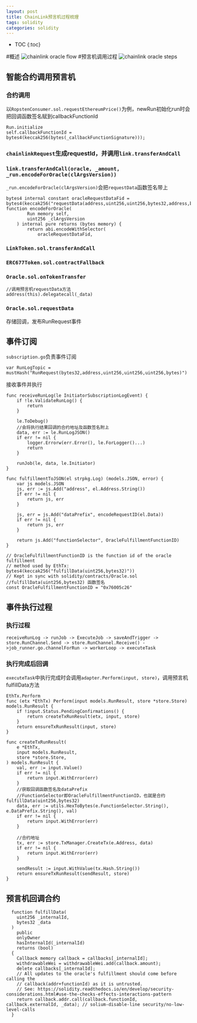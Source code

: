 ```yaml
---
layout: post
title: ChainLink预言机过程梳理
tags: solidity
categories: solidity
---
```

* TOC
{:toc}

#概述
![chainlink oracle flow](/static/img/ChainLink-Oracle-flow.png)
#预言机调用过程
![chainlink oracle steps](/static/img/chainlink-oracle-steps.png)
## 智能合约调用预言机 
### 合约调用
以`RopstenConsumer.sol.requestEthereumPrice()`为例，newRun初始化run时会把回调函数签名赋到callbackFunctionId
```
Run.initialize
self.callbackFunctionId = bytes4(keccak256(bytes(_callbackFunctionSignature)));
```
### `chainlinkRequest`生成requestId，并调用`link.transferAndCall`
### `link.transferAndCall(oracle, _amount, _run.encodeForOracle(clArgsVersion))`
`_run.encodeForOracle(clArgsVersion)`会把`requestData`函数签名带上
```
bytes4 internal constant oracleRequestDataFid = bytes4(keccak256("requestData(address,uint256,uint256,bytes32,address,bytes4,bytes32,bytes)"));
function encodeForOracle(
        Run memory self,
        uint256 _clArgsVersion
    ) internal pure returns (bytes memory) {
        return abi.encodeWithSelector(
            oracleRequestDataFid,
```
### `LinkToken.sol.transferAndCall`
### `ERC677Token.sol.contractFallback`
### `Oracle.sol.onTokenTransfer`
```
//调用预言机requestData方法
address(this).delegatecall(_data)
```
### `Oracle.sol.requestData`
存储回调，发布RunRequest事件

## 事件订阅
`subscription.go`负责事件订阅
```
var RunLogTopic = mustHash("RunRequest(bytes32,address,uint256,uint256,uint256,bytes)")
```
接收事件并执行
```
func receiveRunLog(le InitiatorSubscriptionLogEvent) {
	if !le.ValidateRunLog() {
		return
	}

	le.ToDebug()
	//会将执行结果回调的合约地址及函数签名附上
	data, err := le.RunLogJSON()
	if err != nil {
		logger.Errorw(err.Error(), le.ForLogger()...)
		return
	}

	runJob(le, data, le.Initiator)
}
```
```
func fulfillmentToJSON(el strpkg.Log) (models.JSON, error) {
	var js models.JSON
	js, err := js.Add("address", el.Address.String())
	if err != nil {
		return js, err
	}

	js, err = js.Add("dataPrefix", encodeRequestID(el.Data))
	if err != nil {
		return js, err
	}

	return js.Add("functionSelector", OracleFulfillmentFunctionID)
}
```
```
// OracleFulfillmentFunctionID is the function id of the oracle fulfillment
// method used by EthTx: bytes4(keccak256("fulfillData(uint256,bytes32)"))
// Kept in sync with solidity/contracts/Oracle.sol
//fulfillData(uint256,bytes32) 函数签名
const OracleFulfillmentFunctionID = "0x76005c26"
```

## 事件执行过程
### 执行过程
```
receiveRunLog -> runJob -> ExecuteJob -> saveAndTrigger -> store.RunChannel.Send -> store.RunChannel.Receive() ->job_runner.go.channelForRun -> workerLoop -> executeTask
```
### 执行完成后回调
`executeTask`中执行完成时会调用`adapter.Perform(input, store)`，调用预言机fulfillData方法

```
EthTx.Perform
func (etx *EthTx) Perform(input models.RunResult, store *store.Store) models.RunResult {
	if !input.Status.PendingConfirmations() {
		return createTxRunResult(etx, input, store)
	}
	return ensureTxRunResult(input, store)
}
```
```
func createTxRunResult(
	e *EthTx,
	input models.RunResult,
	store *store.Store,
) models.RunResult {
	val, err := input.Value()
	if err != nil {
		return input.WithError(err)
	}
    //获取回调函数签名及dataPrefix
    //FunctionSelector即OracleFulfillmentFunctionID，也就是合约fulfillData(uint256,bytes32)
	data, err := utils.HexToBytes(e.FunctionSelector.String(), e.DataPrefix.String(), val)
	if err != nil {
		return input.WithError(err)
	}

    //合约地址
	tx, err := store.TxManager.CreateTx(e.Address, data)
	if err != nil {
		return input.WithError(err)
	}

	sendResult := input.WithValue(tx.Hash.String())
	return ensureTxRunResult(sendResult, store)
}
```

## 预言机回调合约
```
  function fulfillData(
    uint256 _internalId,
    bytes32 _data
  )
    public
    onlyOwner
    hasInternalId(_internalId)
    returns (bool)
  {
    Callback memory callback = callbacks[_internalId];
    withdrawableWei = withdrawableWei.add(callback.amount);
    delete callbacks[_internalId];
    // All updates to the oracle's fulfillment should come before calling the
    // callback(addr+functionId) as it is untrusted.
    // See: https://solidity.readthedocs.io/en/develop/security-considerations.html#use-the-checks-effects-interactions-pattern
    return callback.addr.call(callback.functionId, callback.externalId, _data); // solium-disable-line security/no-low-level-calls
  }
```